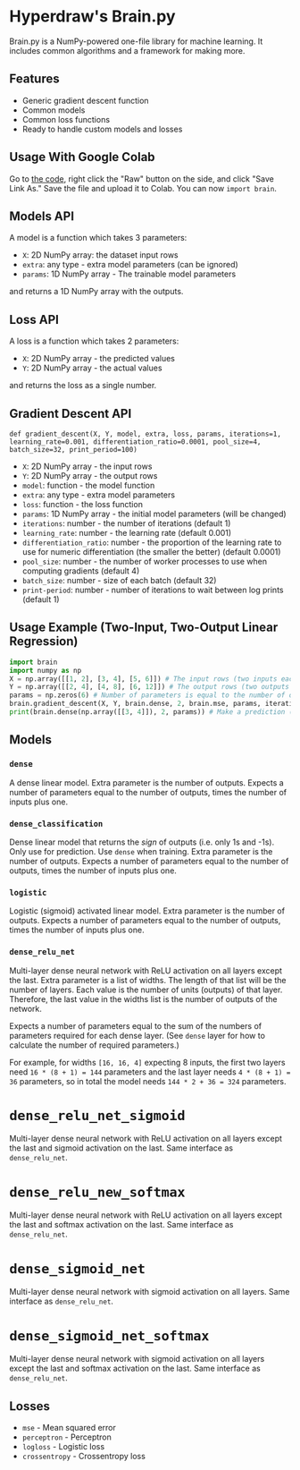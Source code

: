 # Hyperdraw's Brain.py

Brain.py is a NumPy-powered one-file library for machine learning.
It includes common algorithms and a framework for making more.

## Features

* Generic gradient descent function
* Common models
* Common loss functions
* Ready to handle custom models and losses

## Usage With Google Colab

Go to [the code](brain.py), right click the "Raw" button on the side, and click "Save Link As." Save the file and upload it to Colab. You can now `import brain`.

## Models API

A model is a function which takes 3 parameters:

* `X`: 2D NumPy array: the dataset input rows
* `extra`: any type - extra model parameters (can be ignored)
* `params`: 1D NumPy array - The trainable model parameters

and returns a 1D NumPy array with the outputs.

## Loss API

A loss is a function which takes 2 parameters:

* `X`: 2D NumPy array - the predicted values
* `Y`: 2D NumPy array - the actual values

and returns the loss as a single number.

## Gradient Descent API

`def gradient_descent(X, Y, model, extra, loss, params, iterations=1, learning_rate=0.001, differentiation_ratio=0.0001, pool_size=4, batch_size=32, print_period=100)`

* `X`: 2D NumPy array - the input rows
* `Y`: 2D NumPy array - the output rows
* `model`: function - the model function
* `extra`: any type - extra model parameters
* `loss`: function - the loss function
* `params`: 1D NumPy array - the initial model parameters (will be changed)
* `iterations`: number - the number of iterations (default 1)
* `learning_rate`: number - the learning rate (default 0.001)
* `differentiation_ratio`: number - the proportion of the learning rate to use for numeric differentiation (the smaller the better) (default 0.0001)
* `pool_size`: number - the number of worker processes to use when computing gradients (default 4)
* `batch_size`: number - size of each batch (default 32)
* `print-period`: number - number of iterations to wait between log prints (default 1)

## Usage Example (Two-Input, Two-Output Linear Regression)

```python
import brain
import numpy as np
X = np.array([[1, 2], [3, 4], [5, 6]]) # The input rows (two inputs each)
Y = np.array([[2, 4], [4, 8], [6, 12]]) # The output rows (two outputs each)
params = np.zeros(6) # Number of parameters is equal to the number of outputs, times the number of inputs plus one
brain.gradient_descent(X, Y, brain.dense, 2, brain.mse, params, iterations=1000) # For dense model, the extra parameter is the number of outputs
print(brain.dense(np.array([[3, 4]]), 2, params)) # Make a prediction (again, the extra parameter should be the number of outputs)
```

## Models

### `dense`

A dense linear model. Extra parameter is the number of outputs.
Expects a number of parameters equal to the number of outputs, times the number of inputs plus one.

### `dense_classification`

Dense linear model that returns the *sign* of outputs (i.e. only 1s and -1s).
Only use for prediction. Use `dense` when training. Extra parameter is the number of outputs.
Expects a number of parameters equal to the number of outputs, times the number of inputs plus one.

### `logistic`

Logistic (sigmoid) activated linear model. Extra parameter is the number of outputs.
Expects a number of parameters equal to the number of outputs, times the number of inputs plus one.

### `dense_relu_net`

Multi-layer dense neural network with ReLU activation on all layers except the last. Extra parameter is a list of widths. The length of that list will be the number of layers. Each value is the number of units (outputs) of that layer. Therefore, the last value in the widths list is the number of outputs of the network.

Expects a number of parameters equal to the sum of the numbers of parameters required for each dense layer. (See `dense` layer for how to calculate the number of required parameters.)

For example, for widths `[16, 16, 4]` expecting 8 inputs, the first two layers need `16 * (8 + 1) = 144` parameters and the last layer needs `4 * (8 + 1) = 36` parameters, so in total the model needs `144 * 2 + 36 = 324` parameters.

# `dense_relu_net_sigmoid`

Multi-layer dense neural network with ReLU activation on all layers except the last and sigmoid activation on the last.
Same interface as `dense_relu_net`.

# `dense_relu_new_softmax`

Multi-layer dense neural network with ReLU activation on all layers except the last and softmax activation on the last.
Same interface as `dense_relu_net`.

# `dense_sigmoid_net`

Multi-layer dense neural network with sigmoid activation on all layers.
Same interface as `dense_relu_net`.

# `dense_sigmoid_net_softmax`

Multi-layer dense neural network with sigmoid activation on all layers except the last and softmax activation on the last.
Same interface as `dense_relu_net`.

## Losses

* `mse` - Mean squared error
* `perceptron` - Perceptron
* `logloss` - Logistic loss
* `crossentropy` - Crossentropy loss